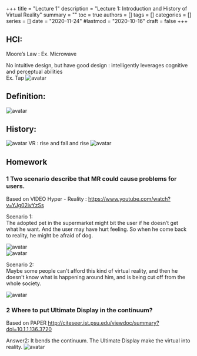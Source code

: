+++
title = "Lecture 1"
description = "Lecture 1: Introduction and History of Virtual Reality"
summary = ""
toc = true
authors = []
tags = []
categories = []
series = []
date =  "2020-11-24"
#lastmod = "2020-10-16"
draft = false
+++

## HCI:
Moore’s Law : Ex. Microwave 

No intuitive design, but have good design : intelligently leverages cognitive and perceptual abilities  
Ex. Tap
![avatar](/images/L1/hci.png)

## Definition:
![avatar](/images/L1/continuum.png)

## History: 
![avatar](/images/L1/History.png)
VR : rise and fall and rise
![avatar](/images/L1/Current.png)

## Homework
### 1 Two scenario describe that MR could cause problems for users.  
Based on VIDEO Hyper - Reality : https://www.youtube.com/watch?v=YJg02ivYzSs

Scenario 1:  
The adopted pet in the supermarket might bit the user if he doesn’t get what he want. And the user may have hurt feeling. So when he come back to reality, he might be afraid of dog.

![avatar](/images/P1/dog.png)   
![avatar](/images/P1/dog1.png)  

Scenario 2:   
Maybe some people can't afford this kind of virtual reality, and then he doesn't know what is happening around him, and is being cut off from the whole society.

![avatar](/images/P1/affordance.JPG)  


### 2 Where to put Ultimate Display in the continuum? 
Based on PAPER http://citeseer.ist.psu.edu/viewdoc/summary?doi=10.1.1.136.3720

Answer2:
It bends the continuum. The Ultimate Display make the virtual into reality.
![avatar](/images/L1/UD.png)


